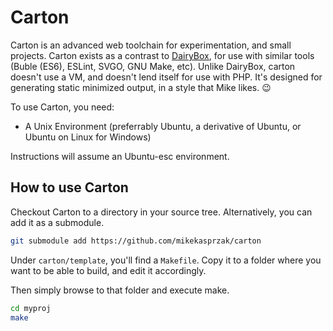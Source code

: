 # Carton
Carton is an advanced web toolchain for experimentation, and small projects. Carton exists as a contrast to [DairyBox](https://github.com/mikekasprzak/dairybox), for use with similar tools (Buble (ES6), ESLint, SVGO, GNU Make, etc). Unlike DairyBox, carton doesn't use a VM, and doesn't lend itself for use with PHP. It's designed for generating static minimized output, in a style that Mike likes. :wink:

To use Carton, you need:

* A Unix Environment (preferrably Ubuntu, a derivative of Ubuntu, or Ubuntu on Linux for Windows)

Instructions will assume an Ubuntu-esc environment.

## How to use Carton

Checkout Carton to a directory in your source tree. Alternatively, you can add it as a submodule.

```bash
git submodule add https://github.com/mikekasprzak/carton
```

Under `carton/template`, you'll find a `Makefile`. Copy it to a folder where you want to be able to build, and edit it accordingly.

Then simply browse to that folder and execute make.

```bash
cd myproj
make
```
